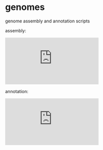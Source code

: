 # genomes
genome assembly and annotation scripts

assembly:

![spotted-flesh fly](https://github.com/jelber2/genomes/blob/main/fly-genome.md)

annotation:

![garden warbler](https://github.com/jelber2/genomes/blob/main/warbler-annotate.md)
